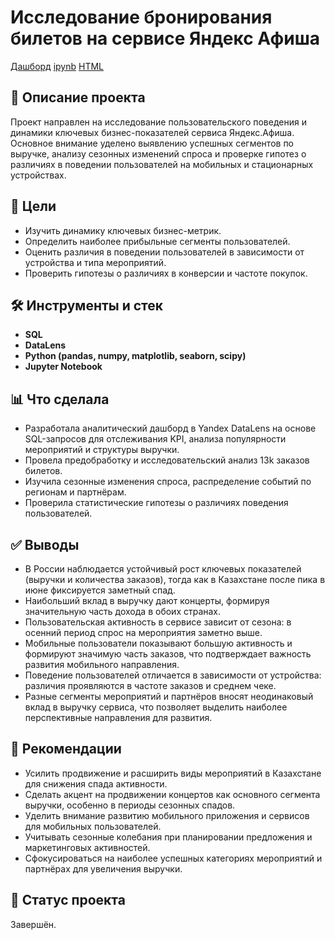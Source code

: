 # Исследование бронирования билетов на сервисе Яндекс Афиша
 [Дашборд](https://datalens.yandex/skfq3ozyxtwqd)
 [ipynb](https://github.com/sharly-shark/Portfolio/tree/main/Ticket_booking_service/Ticket_booking_service_analysis.ipynb)
 [HTML](https://github.com/sharly-shark/Portfolio/tree/main/Ticket_booking_service/Ticket_booking_service_analysis.html)
 
## 📌 Описание проекта
Проект направлен на исследование пользовательского поведения и динамики ключевых бизнес-показателей сервиса Яндекс.Афиша. Основное внимание уделено выявлению успешных сегментов по выручке, анализу сезонных изменений спроса и проверке гипотез о различиях в поведении пользователей на мобильных и стационарных устройствах.  

## 🎯 Цели
- Изучить динамику ключевых бизнес-метрик.  
- Определить наиболее прибыльные сегменты пользователей.  
- Оценить различия в поведении пользователей в зависимости от устройства и типа мероприятий.  
- Проверить гипотезы о различиях в конверсии и частоте покупок.  

## 🛠️ Инструменты и стек
- **SQL**
- **DataLens**
- **Python (pandas, numpy, matplotlib, seaborn, scipy)**
- **Jupyter Notebook**

## 📊 Что сделала
- Разработала аналитический дашборд в Yandex DataLens на основе SQL-запросов для отслеживания KPI, анализа популярности мероприятий и структуры выручки.
- Провела предобработку и исследовательский анализ 13k заказов билетов.
- Изучила сезонные изменения спроса, распределение событий по регионам и партнёрам.
- Проверила статистические гипотезы о различиях поведения пользователей.

## ✅ Выводы
- В России наблюдается устойчивый рост ключевых показателей (выручки и количества заказов), тогда как в Казахстане после пика в июне фиксируется заметный спад.
- Наибольший вклад в выручку дают концерты, формируя значительную часть дохода в обоих странах.
- Пользовательская активность в сервисе зависит от сезона: в осенний период спрос на мероприятия заметно выше.  
- Мобильные пользователи показывают большую активность и формируют значимую часть заказов, что подтверждает важность развития мобильного направления.  
- Поведение пользователей отличается в зависимости от устройства: различия проявляются в частоте заказов и среднем чеке.  
- Разные сегменты мероприятий и партнёров вносят неодинаковый вклад в выручку сервиса, что позволяет выделить наиболее перспективные направления для развития.  

## 📌 Рекомендации
- Усилить продвижение и расширить виды мероприятий в Казахстане для снижения спада активности.
- Сделать акцент на продвижении концертов как основного сегмента выручки, особенно в периоды сезонных спадов.
- Уделить внимание развитию мобильного приложения и сервисов для мобильных пользователей.  
- Учитывать сезонные колебания при планировании предложения и маркетинговых активностей.  
- Сфокусироваться на наиболее успешных категориях мероприятий и партнёрах для увеличения выручки.  

## 📂 Статус проекта
Завершён.  

